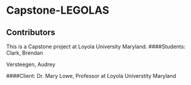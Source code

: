 # Capstone-LEGOLAS

## Contributors
This is a Capstone project at Loyola University Maryland.
####Students:
Clark, Brendan

Versteegen, Audrey

####Client:
Dr. Mary Lowe, Professor at Loyola Universtity Maryland 
